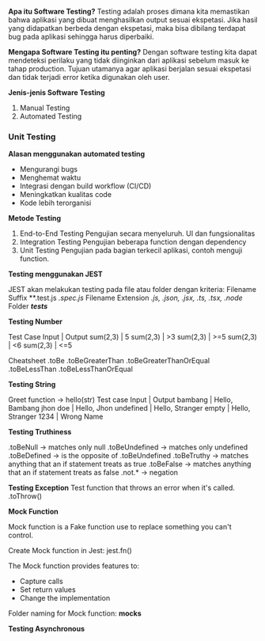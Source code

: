**Apa itu Software Testing?**
Testing adalah proses dimana kita memastikan bahwa aplikasi yang dibuat menghasilkan output sesuai ekspetasi. Jika hasil yang didapatkan berbeda dengan ekspetasi, maka bisa dibilang terdapat bug pada aplikasi sehingga harus diperbaiki.

**Mengapa Software Testing itu penting?**
Dengan software testing kita dapat mendeteksi perilaku yang tidak diinginkan dari aplikasi sebelum masuk ke tahap production. Tujuan utamanya agar aplikasi berjalan sesuai ekspetasi dan tidak terjadi error ketika digunakan oleh user.

**Jenis-jenis Software Testing**
1. Manual Testing
2. Automated Testing

### Unit Testing
**Alasan menggunakan automated testing**
- Mengurangi bugs
- Menghemat waktu
- Integrasi dengan build workflow (CI/CD)
- Meningkatkan kualitas code
- Kode lebih terorganisi

**Metode Testing**

1. End-to-End Testing
Pengujian secara menyeluruh. UI dan fungsionalitas
2. Integration Testing
Pengujian beberapa function dengan dependency
3. Unit Testing
Pengujian pada bagian terkecil aplikasi, contoh menguji function.

**Testing menggunakan JEST**

JEST akan melakukan testing pada file atau folder dengan kriteria:
Filename Suffix
**.test.js *.spec.js*
Filename Extension
*.js, .json, .jsx, .ts, .tsx, .node*
Folder
*__tests__*

**Testing Number**

Test Case
Input | Output
sum(2,3) |  5
sum(2,3) | >3
sum(2,3) | >=5
sum(2,3) | <6
sum(2,3) | <=5

Cheatsheet
.toBe
.toBeGreaterThan
.toBeGreaterThanOrEqual
.toBeLessThan
.toBeLessThanOrEqual

**Testing String**

Greet function -> hello(str)
Test case
Input | Output
bambang | Hello, Bambang
jhon doe | Hello, Jhon
undefined | Hello, Stranger
empty | Hello, Stranger
1234 | Wrong Name

**Testing Truthiness**

.toBeNull -> matches only null
.toBeUndefined -> matches only undefined
.toBeDefined -> is the opposite of .toBeUndefined
.toBeTruthy -> matches anything that an if statement treats as true
.toBeFalse -> matches anything that an if statement treats as false
.not.* -> negation

**Testing Exception**
Test function that throws an error when it's called.
.toThrow()

**Mock Function**

Mock function is a Fake function use to replace something you can't control.

Create Mock function in Jest:
jest.fn()

The Mock function provides features to:
- Capture calls
- Set return values
- Change the implementation

Folder naming for Mock function:
__mocks__

**Testing Asynchronous**
